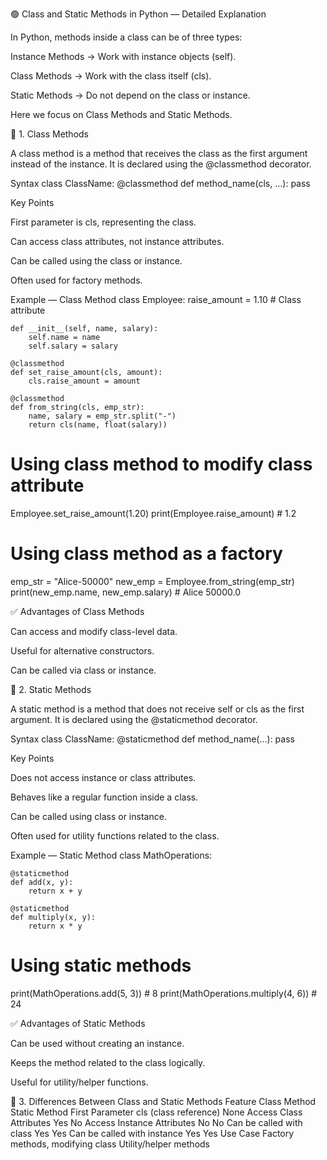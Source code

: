 🟢 Class and Static Methods in Python — Detailed Explanation

In Python, methods inside a class can be of three types:

Instance Methods → Work with instance objects (self).

Class Methods → Work with the class itself (cls).

Static Methods → Do not depend on the class or instance.

Here we focus on Class Methods and Static Methods.

🔹 1. Class Methods

A class method is a method that receives the class as the first argument instead of the instance. It is declared using the @classmethod decorator.

Syntax
class ClassName:
    @classmethod
    def method_name(cls, ...):
        pass

Key Points

First parameter is cls, representing the class.

Can access class attributes, not instance attributes.

Can be called using the class or instance.

Often used for factory methods.

Example — Class Method
class Employee:
    raise_amount = 1.10  # Class attribute

    def __init__(self, name, salary):
        self.name = name
        self.salary = salary

    @classmethod
    def set_raise_amount(cls, amount):
        cls.raise_amount = amount

    @classmethod
    def from_string(cls, emp_str):
        name, salary = emp_str.split("-")
        return cls(name, float(salary))

# Using class method to modify class attribute
Employee.set_raise_amount(1.20)
print(Employee.raise_amount)  # 1.2

# Using class method as a factory
emp_str = "Alice-50000"
new_emp = Employee.from_string(emp_str)
print(new_emp.name, new_emp.salary)  # Alice 50000.0


✅ Advantages of Class Methods

Can access and modify class-level data.

Useful for alternative constructors.

Can be called via class or instance.

🔹 2. Static Methods

A static method is a method that does not receive self or cls as the first argument. It is declared using the @staticmethod decorator.

Syntax
class ClassName:
    @staticmethod
    def method_name(...):
        pass

Key Points

Does not access instance or class attributes.

Behaves like a regular function inside a class.

Can be called using class or instance.

Often used for utility functions related to the class.

Example — Static Method
class MathOperations:

    @staticmethod
    def add(x, y):
        return x + y

    @staticmethod
    def multiply(x, y):
        return x * y

# Using static methods
print(MathOperations.add(5, 3))        # 8
print(MathOperations.multiply(4, 6))   # 24


✅ Advantages of Static Methods

Can be used without creating an instance.

Keeps the method related to the class logically.

Useful for utility/helper functions.

🔹 3. Differences Between Class and Static Methods
Feature	Class Method	Static Method
First Parameter	cls (class reference)	None
Access Class Attributes	Yes	No
Access Instance Attributes	No	No
Can be called with class	Yes	Yes
Can be called with instance	Yes	Yes
Use Case	Factory methods, modifying class	Utility/helper methods